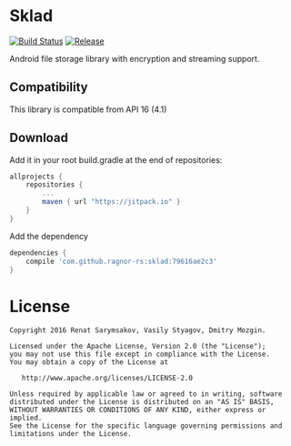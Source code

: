 # Sklad
[![Build Status](https://travis-ci.org/ragnor-rs/sklad.svg?branch=develop)](https://travis-ci.org/ragnor-rs/sklad)
[![Release](https://jitpack.io/v/ragnor-rs/sklad.svg)](https://jitpack.io/#ragnor-rs/sklad/79616ae2c3)

Android file storage library with encryption and streaming support.

Compatibility
-------------

This library is compatible from API 16 (4.1)


Download
--------

Add it in your root build.gradle at the end of repositories:

```groovy
allprojects {
    repositories {
        ...
        maven { url "https://jitpack.io" }
    }
}
```

Add the dependency

```groovy
dependencies {
    compile 'com.github.ragnor-rs:sklad:79616ae2c3'
}
```

License
=======

    Copyright 2016 Renat Sarymsakov, Vasily Styagov, Dmitry Mozgin.

    Licensed under the Apache License, Version 2.0 (the "License");
    you may not use this file except in compliance with the License.
    You may obtain a copy of the License at

       http://www.apache.org/licenses/LICENSE-2.0

    Unless required by applicable law or agreed to in writing, software
    distributed under the License is distributed on an "AS IS" BASIS,
    WITHOUT WARRANTIES OR CONDITIONS OF ANY KIND, either express or implied.
    See the License for the specific language governing permissions and
    limitations under the License.
